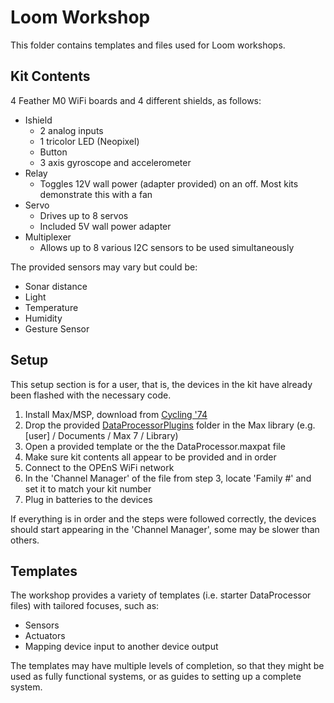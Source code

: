# Loom Workshop

This folder contains templates and files used for Loom workshops.

## Kit Contents

4 Feather M0 WiFi boards and 4 different shields, as follows:

- Ishield
  - 2 analog inputs
  - 1 tricolor LED (Neopixel)
  - Button
  - 3 axis gyroscope and accelerometer 
- Relay
  - Toggles 12V wall power (adapter provided) on an off. Most kits demonstrate this with a fan
- Servo
  - Drives up to 8 servos
  - Included 5V wall power adapter
- Multiplexer
  - Allows up to 8 various I2C sensors to be used simultaneously



The provided sensors may vary but could be:

- Sonar distance
- Light
- Temperature
- Humidity
- Gesture Sensor

## Setup

This setup section is for a user, that is, the devices in the kit have already been flashed with the necessary code.

1. Install Max/MSP, download from [Cycling '74](https://cycling74.com/downloads)
2. Drop the provided [DataProcessorPlugins](https://github.com/OPEnSLab-OSU/InternetOfAg/tree/master/Max/_DataProcessorPlugins) folder in the Max library (e.g.  [user] / Documents / Max 7 / Library)
3. Open a provided template or the the DataProcessor.maxpat file
4. Make sure kit contents all appear to be provided and in order
5. Connect to the OPEnS WiFi network
6. In the 'Channel Manager' of the file from step 3, locate 'Family #' and set it to match your kit number
7. Plug in batteries to the devices

If everything is in order and the steps were followed correctly, the devices should start appearing in the 'Channel Manager', some may be slower than others.

## Templates

The workshop provides a variety of templates (i.e. starter DataProcessor files) with tailored focuses, such as:

- Sensors
- Actuators
- Mapping device input to another device output

The templates may have multiple levels of completion, so that they might be used as fully functional systems, or as guides to setting up a complete system.

